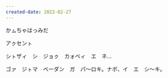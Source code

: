 ```yaml
---
created-date: 2022-02-27
---
```

かㇺちゃはっみだ

アㇰセンㇳ

シㇳザィ　シ　ジョㇰ　カォベィ　エ　ネ…

ゴァ　ジㇳマ　ベーダン　ガ　パ～ロキ。ナボ、イ　エ　シ～キ。